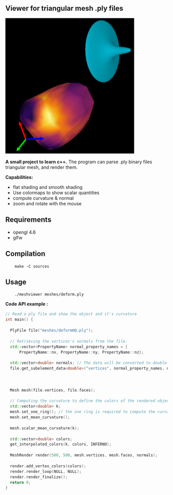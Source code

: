 ## Viewer for triangular mesh .ply files
<img src="example.png" alt="example" width="400"/>

__A small project to learn c++.__
The program can parse .ply binary files triangular mesh,
and render them.

__Capabilities:__
- flat shading and smooth shading
- Use colormaps to show scalar quantities
- compute curvature & normal
- zoom and rotate with the mouse

## Requirements
- opengl 4.6
- glfw

## Compilation

        make -C sources

## Usage

        ./meshviewer meshes/deform.ply

__Code API example :__

```cpp
// Read a ply file and show the object and it's curvature
int main() {

  PlyFile file("meshes/deformHQ.ply");

  // Retrieving the vertices's normals from the file.
  std::vector<PropertyName> normal_property_names = {
      PropertyName::nx, PropertyName::ny, PropertyName::nz};

  std::vector<double> normals; // The data will be converted to double automatically
  file.get_subelement_data<double>("vertices", normal_property_names, normals);



  Mesh mesh(file.vertices, file.faces);

  // Computing the curvature to define the colors of the rendered object.
  std::vector<double> k;
  mesh.set_one_ring(); // the one ring is required to compute the curvature
  mesh.set_mean_curvature();

  mesh.scalar_mean_curvature(k);

  std::vector<double> colors;
  get_interpolated_colors(k, colors, INFERNO);

  MeshRender render(500, 500, mesh.vertices, mesh.faces, normals);

  render.add_vertex_colors(colors);
  render.render_loop(NULL, NULL);
  render.render_finalize();
  return 0;
}
```
